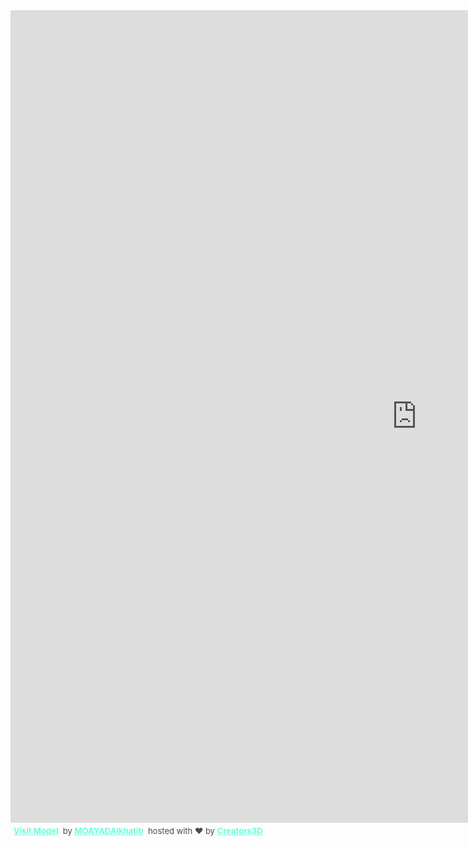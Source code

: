 <div class="sketchfab-embed-wrapper"><iframe allow="camera" width="1300" height="1300" src="https://v.creators3d.com/index.html?load=%2Fviews%2Fproduction%2Fitem%2F2020723%2F8040317698720497%2F8040317698720497.glb&autorotate=true&json-data=1595702804938&decrypt=1&gzip=true&tv=112&fov=5&exp=1.15&tsl=3" frameborder="0" allow="autoplay; fullscreen; vr" mozallowfullscreen="true" webkitallowfullscreen="true" style="border: none"></iframe>
<p style="font-size: 13px; font-weight: normal; margin: 5px; color: #4A4A4A;">
<a href="https://v.creators3d.com/index.html?load=%2Fviews%2Fproduction%2Fitem%2F2020723%2F8040317698720497%2F8040317698720497.glb&autorotate=true&json-data=1595702804938&decrypt=1&gzip=true&tv=112&fov=5&exp=1.15&tsl=3" target="_blank" style="font-weight: bold; color: #64FFDA;">Visit Model</a>
 by <a target="_blank" style="font-weight: bold; color: #64FFDA;" href="https://www.creators3d.com/artist/12018/MOAYADAlkhatib">MOAYADAlkhatib</a>
 hosted with ❤️️ by <a href="https://www.creators3d.com/home?ref=embed&var=12018" target="_blank" style="font-weight: bold; color: #64FFDA;">Creators3D</a>
</p>
</div>
  
